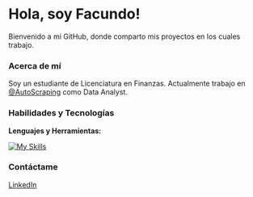 # Hola, soy Facundo!

Bienvenido a mi GitHub, donde comparto mis proyectos en los cuales trabajo. 

### Acerca de mí

Soy un estudiante de Licenciatura en Finanzas. Actualmente trabajo en [@AutoScraping](https://github.com/AutoScraping) como Data Analyst.

### Habilidades y Tecnologías

**Lenguajes y Herramientas:**

[![My Skills](https://skillicons.dev/icons?i=py,mysql,postgres,git,github)](https://skillicons.dev)




### Contáctame
[LinkedIn](https://www.linkedin.com/in/facundolotobattan/)



